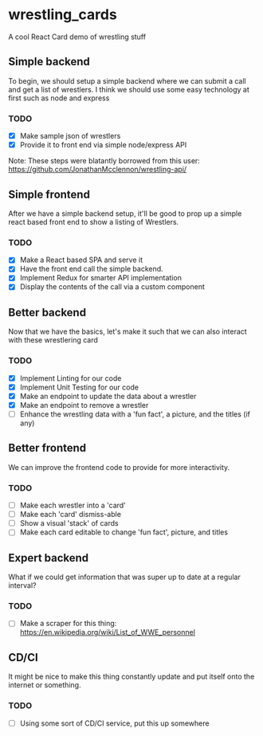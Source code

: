 # wrestling_cards
A cool React Card demo of wrestling stuff

## Simple backend
To begin, we should setup a simple backend where we can submit a call and get a list of wrestlers. I think we should use some easy technology at first such as node and express

### TODO
- [X] Make sample json of wrestlers
- [X] Provide it to front end via simple node/express API

Note: These steps were blatantly borrowed from this user:
https://github.com/JonathanMcclennon/wrestling-api/

## Simple frontend
After we have a simple backend setup, it'll be good to prop up a simple react based front end to show a listing of Wrestlers.

### TODO
- [X] Make a React based SPA and serve it
- [X] Have the front end call the simple backend.
- [X] Implement Redux for smarter API implementation
- [X] Display the contents of the call via a custom component

## Better backend
Now that we have the basics, let's make it such that we can also interact with these wrestlering card

### TODO
- [X] Implement Linting for our code
- [X] Implement Unit Testing for our code
- [X] Make an endpoint to update the data about a wrestler
- [X] Make an endpoint to remove a wrestler
- [ ] Enhance the wrestling data with a 'fun fact', a picture, and the titles (if any)

## Better frontend
We can improve the frontend code to provide for more interactivity.

### TODO
- [ ] Make each wrestler into a 'card'
- [ ] Make each 'card' dismiss-able
- [ ] Show a visual 'stack' of cards
- [ ] Make each card editable to change 'fun fact', picture, and titles

## Expert backend
What if we could get information that was super up to date at a regular interval?

### TODO
- [ ] Make a scraper for this thing: https://en.wikipedia.org/wiki/List_of_WWE_personnel

## CD/CI

It might be nice to make this thing constantly update and put itself onto the internet or something.

### TODO
- [ ] Using some sort of CD/CI service, put this up somewhere

